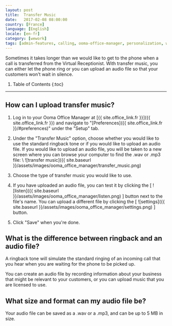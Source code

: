 ```yaml
---
layout: post
title:  Transfer Music
date:   2017-02-08 08:00:00
country: [France]
language: [English]
locale: [en-fr]
category: [wework]
tags: [admin-features, calling, ooma-office-manager, personalization, wework]
---
```


Sometimes it takes longer than we would like to get to the phone when a call is transferred from the Virtual Receptionist. With transfer music, you can either let the phone ring or you can upload an audio file so that your customers won't wait in silence.

1. Table of Contents
{:toc}
* * *

## How can I upload transfer music?

1. Log in to your Ooma Office Manager at [{{ site.office_link.fr }}]({{ site.office_link.fr }}) and navigate to "[Preferences]({{ site.office_link.fr }}/#preferences)" under the "Setup" tab.
2. Under the "Transfer Music" option, choose whether you would like to use the standard ringback tone or if you would like to upload an audio file. If you would like to upload an audio file, you will be taken to a new screen where you can browse your computer to find the .wav or .mp3 file: \\
   ![transfer music]({{ site.baseurl }}/assets/images/ooma_office_manager/transfer_music.png)

3. Choose the type of transfer music you would like to use.
4. If you have uploaded an audio file, you can test it by clicking the [ ![listen]({{ site.baseurl }}/assets/images/ooma_office_manager/listen.png) ] button next to the file's name. You can upload a different file by clicking the [ ![settings]({{ site.baseurl }}/assets/images/ooma_office_manager/settings.png) ] button.
5. Click "Save" when you're done.

## What is the difference between ringback and an audio file?

A ringback tone will simulate the standard ringing of an incoming call that you hear when you are waiting for the phone to be picked up.

You can create an audio file by recording information about your business that might be relevant to your customers, or you can upload music that you are licensed to use.

## What size and format can my audio file be?

Your audio file can be saved as a .wav or a .mp3, and can be up to 5 MB in size.